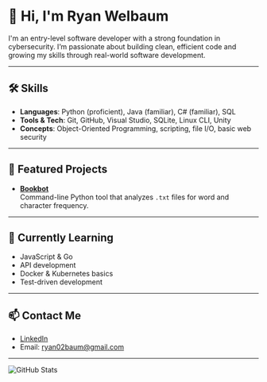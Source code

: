 # 👋 Hi, I'm Ryan Welbaum

I'm an entry-level software developer with a strong foundation in cybersecurity. I’m passionate about building clean, efficient code and growing my skills through real-world software development.

---

## 🛠️ Skills

- **Languages**: Python (proficient), Java (familiar), C# (familiar), SQL  
- **Tools & Tech**: Git, GitHub, Visual Studio, SQLite, Linux CLI, Unity  
- **Concepts**: Object-Oriented Programming, scripting, file I/O, basic web security

---

## 📁 Featured Projects

- **[Bookbot](https://github.com/rjwCode/bookbot)**  
  Command-line Python tool that analyzes `.txt` files for word and character frequency.

---

## 🌱 Currently Learning

- JavaScript & Go  
- API development  
- Docker & Kubernetes basics  
- Test-driven development

---

## 📫 Contact Me

- [LinkedIn](https://www.linkedin.com/in/ryan-welbaum-8b108a292)  
- Email: ryan02baum@gmail.com

---

![GitHub Stats](https://github-readme-stats.vercel.app/api?username=rjwCode&show_icons=true&theme=tokyonight)

